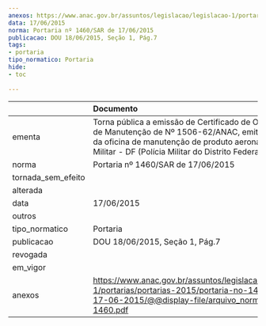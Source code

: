 ```yaml
---
anexos: https://www.anac.gov.br/assuntos/legislacao/legislacao-1/portarias/portarias-2015/portaria-no-1460-sar-de-17-06-2015/@@display-file/arquivo_norma/PA2015-1460.pdf
data: 17/06/2015
norma: Portaria nº 1460/SAR de 17/06/2015
publicacao: DOU 18/06/2015, Seção 1, Pág.7
tags:
- portaria
tipo_normatico: Portaria
hide: 
- toc 
 
---
```


|                    | Documento                                                                                                                                                                                                                  |
|:-------------------|:---------------------------------------------------------------------------------------------------------------------------------------------------------------------------------------------------------------------------|
| ementa             | Torna pública a emissão de Certificado de Organização de Manutenção de Nº 1506-62/ANAC, emitido em favor da oficina de manutenção de produto aeronáutico Polícia Militar - DF (Polícia Militar do Distrito Federal/BAVOP). |
| norma              | Portaria nº 1460/SAR de 17/06/2015                                                                                                                                                                                         |
| tornada_sem_efeito |                                                                                                                                                                                                                            |
| alterada           |                                                                                                                                                                                                                            |
| data               | 17/06/2015                                                                                                                                                                                                                 |
| outros             |                                                                                                                                                                                                                            |
| tipo_normatico     | Portaria                                                                                                                                                                                                                   |
| publicacao         | DOU 18/06/2015, Seção 1, Pág.7                                                                                                                                                                                             |
| revogada           |                                                                                                                                                                                                                            |
| em_vigor           |                                                                                                                                                                                                                            |
| anexos             | https://www.anac.gov.br/assuntos/legislacao/legislacao-1/portarias/portarias-2015/portaria-no-1460-sar-de-17-06-2015/@@display-file/arquivo_norma/PA2015-1460.pdf                                                          |